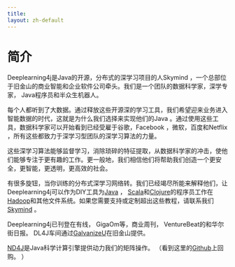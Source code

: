 ```yaml
---
title: 
layout: zh-default
---
```


# 简介

Deeplearning4j是Java的开源，分布式的深学习项目的人Skymind ，一个总部位于旧金山的商业智能和企业软件公司牵头。我们是一个团队的数据科学家，深学专家， Java程序员和半众生机器人。

每个人都听到了大数据。通过释放这些开源深的学习工具，我们希望迎来业务进入智能数据的时代，这就是为什么我们选择来实现他们的Java 。通过使用这些工具，数据科学家可以开始看到已经受雇于谷歌，Facebook ，微软，百度和Netflix ，所有这些都致力于深学习型团队的深学习算法的力量。

这些深学习算法能够监督学习，消除琐碎的特征提取，从数据科学家的冲击，使他们能够专注于更有趣的工作。更一般地，我们相信他们将帮助我们创造一个更安全，更智能，更透明，更高效的社会。

有很多旋钮，当你训练的分布式深学习网络转。我们已经竭尽所能来解释他们，让Deeplearning4j可以作为DIY工具为[Java](https://zh.wikipedia.org/wiki/Java) ， [Scala](https://zh.wikipedia.org/wiki/Scala)和[Clojure](https://zh.wikipedia.org/wiki/Clojure)的程序员工作在[Hadoop](https://zh.wikipedia.org/wiki/Apache_Hadoop)和其他文件系统。如果您需要支持或定制超出这些教程，请联系我们[Skymind](mailto:chris@skymind.io) 。

Deeplearning4j已刊登在有线， GigaOm等，商业周刊， VentureBeat的和华尔街日报。 DL4J车间通过[GalvanizeU](http://www.galvanizeu.com/)在旧金山提供。

[ND4J]()是Java科学计算引擎提供动力我们的矩阵操作。 （看到这里的[Github](https://github.com/SkymindIO/nd4j/)上回购。 ）

